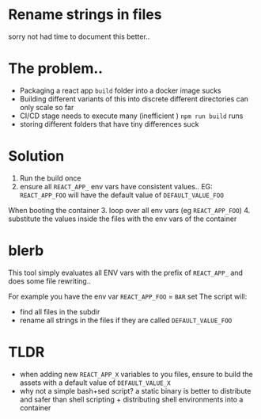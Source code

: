 # Rename strings in files

sorry not had time to document this better..



# The problem..
- Packaging a react app `build` folder into a docker image sucks
- Building different variants of this into discrete different directories can only scale so far
- CI/CD stage needs to execute many (inefficient ) `npm run build` runs
- storing different folders that have tiny differences suck


# Solution
1. Run the build once
2. ensure all `REACT_APP_` env vars have consistent values.. EG:
  `REACT_APP_FOO` will have the default value of `DEFAULT_VALUE_FOO`

When booting the container
3. loop over all env vars (eg `REACT_APP_FOO`)
4. substitute the values inside the files with the env vars of the container


# blerb
This tool simply evaluates all ENV vars with the prefix of `REACT_APP_` and does some file rewriting..

For example you have the env var `REACT_APP_FOO` = `BAR` set
The script will:
- find all files in the subdir
- rename all strings in the files if they are called `DEFAULT_VALUE_FOO`


# TLDR
- when adding new `REACT_APP_X` variables to you files, ensure to build the assets with a default value of `DEFAULT_VALUE_X`
- why not a simple bash+sed script?  a static binary is better to distribute and safer than shell scripting + distributing shell environments into a container
